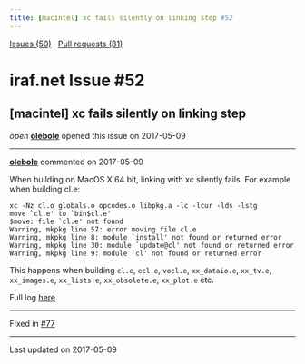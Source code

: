 ```yaml
---
title: [macintel] xc fails silently on linking step #52
---
```


[Issues (50)](https://iraf-community.github.io/iraf-v216/issues) · [Pull requests (81)](https://iraf-community.github.io/iraf-v216/issues/pulls)

# iraf.net Issue #52
## [macintel] xc fails silently on linking step
*open* **[olebole](https://github.com/olebole)** opened this issue on 2017-05-09

- - - -

**[olebole](https://github.com/olebole)** commented on 2017-05-09

When building on MacOS X 64 bit, linking with xc silently fails. For example when building cl.e:  
```  
xc -Nz cl.o globals.o opcodes.o libpkg.a -lc -lcur -lds -lstg  
move `cl.e' to `bin$cl.e'  
$move: file `cl.e' not found  
Warning, mkpkg line 57: error moving file cl.e  
Warning, mkpkg line 8: module `install' not found or returned error  
Warning, mkpkg line 30: module `update@cl' not found or returned error  
Warning, mkpkg line 9: module `cl' not found or returned error  
```  
This happens when building `cl.e`, `ecl.e`, `vocl.e`, `xx_dataio.e`, `xx_tv.e`, `xx_images.e`, `xx_lists.e`, `xx_obsolete.e`, `xx_plot.e` etc.  
  
Full log [here](https://s3.amazonaws.com/archive.travis-ci.org/jobs/230251119/log.txt?X-Amz-Expires=30&X-Amz-Date=20170509T083036Z&X-Amz-Algorithm=AWS4-HMAC-SHA256&X-Amz-Credential=AKIAJRYRXRSVGNKPKO5A/20170509/us-east-1/s3/aws4_request&X-Amz-SignedHeaders=host&X-Amz-Signature=5aa687c65d53128b3b2bce6fff8dc10dc3f862e45e72569a3273ab347faab078).

- - - -

Fixed in [#77](https://iraf-community.github.io/iraf-v216/issues/77)

- - - -

Last updated on 2017-05-09
